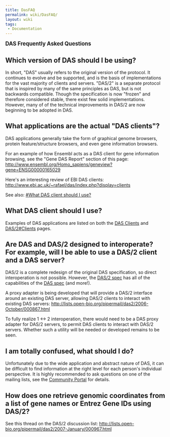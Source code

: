 ```yaml
---
title: DasFAQ
permalink: wiki/DasFAQ/
layout: wiki
tags:
 - Documentation
---
```


<big>**DAS Frequently Asked Questions**</big>

Which version of DAS should I be using?
---------------------------------------

In short, "DAS" usually refers to the original version of the protocol.
It continues to evolve and be supported, and is the basis of
implementations for the vast majority of clients and servers. "DAS/2" is
a separate protocol that is inspired by many of the same principles as
DAS, but is not backwards compatible. Though the specification is now
"frozen" and therefore considered stable, there exist few solid
implementations. However, many of of the technical improvements in DAS/2
are now beginning to be adopted in DAS.

What applications are the actual "DAS clients"?
-----------------------------------------------

DAS applications generally take the form of graphical genome browsers,
protein feature/structure browsers, and even gene information browsers.

For an example of how Ensembl acts as a DAS client for gene information
browsing, see the "Gene DAS Report" section of this page:
<http://www.ensembl.org/Homo_sapiens/geneview?gene=ENSG00000165029>

Here's an interesting review of EBI DAS clients:
<http://www.ebi.ac.uk/~rafael/das/index.php?display=clients>

See also: [\#What DAS client should I
use?](#What_DAS_client_should_I_use? "wikilink")

What DAS client should I use?
-----------------------------

Examples of DAS applications are listed on both the [DAS
Clients](/wiki/DAS/1#Clients "wikilink") and
[DAS/2\#Clients](/wiki/DAS/2#Clients "wikilink") pages.

Are DAS and DAS/2 designed to interoperate? For example, will I be able to use a DAS/2 client and a DAS server?
---------------------------------------------------------------------------------------------------------------

DAS/2 is a complete redesign of the original DAS specification, so
direct interoperation is not possible. However, the [DAS/2
spec](http://biodas.org/documents/das2/das2_protocol.html) has all of
the capabilities of the [DAS
spec](http://www.biodas.org/documents/spec.html) (and more!).

A proxy adapter is being developed that will provide a DAS/2 interface
around an existing DAS server, allowing DAS/2 clients to interact with
existing DAS servers:
<http://lists.open-bio.org/pipermail/das2/2006-October/000867.html>

To fully realize 1 &lt;-&gt; 2 interoperation, there would need to be a
DAS proxy adapter for DAS/2 servers, to permit DAS clients to interact
with DAS/2 servers. Whether such a utility will be needed or developed
remains to be seen.

I am totally confused, what should I do?
----------------------------------------

Unfortunately due to the wide application and abstract nature of DAS, it
can be difficult to find information at the right level for each
person's individual perspective. It is highly recommended to ask
questions on one of the mailing lists, see the [Community
Portal](/wiki/BioDAS:Community_Portal "wikilink") for details.

How does one retrieve genomic coordinates from a list of gene names or Entrez Gene IDs using DAS/2?
---------------------------------------------------------------------------------------------------

See this thread on the DAS/2 discussion list:
<http://lists.open-bio.org/pipermail/das2/2007-January/000967.html>
